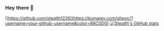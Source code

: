 ### Hey there 👋


![https://github.com/stealth1226](https://komarev.com/ghpvc/?username=your-github-username&color=88C0D0)
[![Stealth's GitHub stats](https://github-readme-stats.vercel.app/api?username=Stealth1226&count_private=true&show_icons=true&theme=nord)](https://github.com/Stealth1226)

